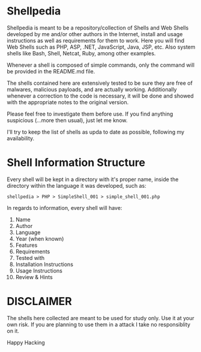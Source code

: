 # Shellpedia

Shellpedia is meant to be a repository/collection of Shells and Web Shells developed by me and/or other authors in the Internet, install and usage instructions as well as requirements for them to work. Here you will find Web Shells such as PHP, ASP, .NET, JavaScript, Java, JSP, etc. Also system shells like Bash, Shell, Netcat, Ruby, among other examples.

Whenever a shell is composed of simple commands, only the command will be provided in the README.md file.

The shells contained here are extensively tested to be sure they are free of malwares, malicious payloads, and are actually working. Additionally whenever a correction to the code is necessary, it will be done and showed with the appropriate notes to the original version.

Please feel free to investigate them before use. If you find anything suspicious (...more then usual), just let me know.

I'll try to keep the list of shells as upda to date as possible, following my availability.


# Shell Information Structure

Every shell will be kept in a directory with it's proper name, inside the directory within the language it was developed, such as: 

```shellpedia > PHP > SimpleShell_001 > simple_shell_001.php```

In regards to information, every shell will have:

1. Name 
2. Author
3. Language
4. Year (when known)
5. Features
6. Requirements
7. Tested with
8. Installation Instructions
9. Usage Instructions
10. Review & Hints

# DISCLAIMER

The shells here collected are meant to be used for study only. Use it at your own risk. If you are planning to use them in a attack I take no responsiblity on it.


Happy Hacking
